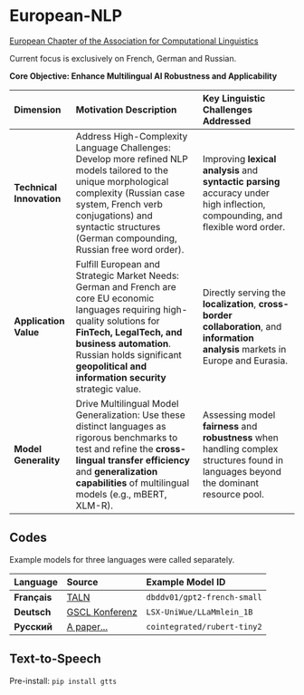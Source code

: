 # European-NLP

[European Chapter of the Association for Computational Linguistics](https://eacl.org/)

Current focus is exclusively on French, German and Russian.

**Core Objective: Enhance Multilingual AI Robustness and Applicability**

| Dimension | Motivation Description | Key Linguistic Challenges Addressed |
| :--- | :--- | :--- |
| **Technical Innovation** | Address High-Complexity Language Challenges: Develop more refined NLP models tailored to the unique morphological complexity (Russian case system, French verb conjugations) and syntactic structures (German compounding, Russian free word order). | Improving **lexical analysis** and **syntactic parsing** accuracy under high inflection, compounding, and flexible word order. |
| **Application Value** | Fulfill European and Strategic Market Needs: German and French are core EU economic languages requiring high-quality solutions for **FinTech, LegalTech, and business automation**. Russian holds significant **geopolitical and information security** strategic value. | Directly serving the **localization**, **cross-border collaboration**, and **information analysis** markets in Europe and Eurasia. |
| **Model Generality** | Drive Multilingual Model Generalization: Use these distinct languages as rigorous benchmarks to test and refine the **cross-lingual transfer efficiency** and **generalization capabilities** of multilingual models (e.g., mBERT, XLM-R). | Assessing model **fairness** and **robustness** when handling complex structures found in languages beyond the dominant resource pool. |

## Codes

Example models for three languages ​​were called separately.

| Language | Source | Example Model ID |
| :--- | :--- | :--- |
| **Français** | [TALN](https://www.atala.org/-Conference-TALN-RECITAL) | `dbddv01/gpt2-french-small` |
| **Deutsch** | [GSCL Konferenz](https://www.gscl.org/events/) | `LSX-UniWue/LLaMmlein_1B` |
| **Русский** | [A paper...](https://habr.com/ru/articles/669674/) | `cointegrated/rubert-tiny2` |

## Text-to-Speech

Pre-install: `pip install gtts`
